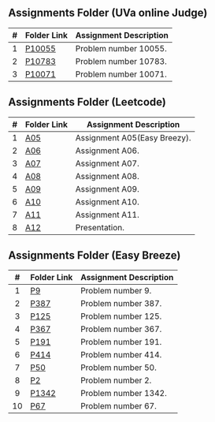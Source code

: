 ##  Assignments Folder (UVa online Judge)

|   #   | Folder Link | Assignment Description |
| :---: | ----------- | ---------------------- |
|  1    | [P10055](https://github.com/Sudhir0228/4883-Programming_Techniques_Ray/tree/main/Assignments/P10055)| Problem number 10055. |
|  2    | [P10783](https://github.com/Sudhir0228/4883-Programming_Techniques_Ray/tree/main/Assignments/P10783)| Problem number 10783. |
|  3    | [P10071](https://github.com/Sudhir0228/4883-Programming_Techniques_Ray/tree/main/Assignments/P10071)| Problem number 10071. |

##  Assignments Folder (Leetcode)

|   #   | Folder Link | Assignment Description |
| :---: | ----------- | ---------------------- |
|  1    | [A05](https://github.com/Sudhir0228/4883-Programming_Techniques_Ray/tree/main/Assignments/Leetcode/A05)| Assignment A05(Easy Breezy). |
|  2    | [A06](https://github.com/Sudhir0228/4883-Programming_Techniques_Ray/tree/main/Assignments/Leetcode/A06)| Assignment A06. |
|  3    | [A07](https://github.com/Sudhir0228/4883-Programming_Techniques_Ray/tree/main/Assignments/Leetcode/A07)| Assignment A07. |
|  4    | [A08](https://github.com/Sudhir0228/4883-Programming_Techniques_Ray/tree/main/Assignments/Leetcode/A08)| Assignment A08. |
|  5    | [A09](https://github.com/Sudhir0228/4883-Programming_Techniques_Ray/tree/main/Assignments/Leetcode/A09)| Assignment A09. |
|  6    | [A10](https://github.com/Sudhir0228/4883-Programming_Techniques_Ray/tree/main/Assignments/Leetcode/A10)| Assignment A10. |
|  7    | [A11](https://github.com/Sudhir0228/4883-Programming_Techniques_Ray/tree/main/Assignments/Leetcode/A11)| Assignment A11. |
|  8    | [A12](https://github.com/Sudhir0228/4883-Programming_Techniques_Ray/tree/main/Assignments/Leetcode/12-P01)| Presentation. |


##  Assignments Folder (Easy Breeze)

|   #   | Folder Link | Assignment Description |
| :---: | ----------- | ---------------------- |
|  1    | [P9](https://github.com/Sudhir0228/4883-Programming_Techniques_Ray/tree/main/Assignments/Leetcode/A05/P9)| Problem number 9. |
|  2    | [P387](https://github.com/Sudhir0228/4883-Programming_Techniques_Ray/tree/main/Assignments/Leetcode/A05/P387)| Problem number 387. |
|  3    | [P125](https://github.com/Sudhir0228/4883-Programming_Techniques_Ray/tree/main/Assignments/Leetcode/A05/P125)| Problem number 125. |
|  4    | [P367](https://github.com/Sudhir0228/4883-Programming_Techniques_Ray/tree/main/Assignments/Leetcode/A05/P367)| Problem number 367. |
|  5    | [P191](https://github.com/Sudhir0228/4883-Programming_Techniques_Ray/tree/main/Assignments/Leetcode/A05/P191)| Problem number 191. |
|  6    | [P414](https://github.com/Sudhir0228/4883-Programming_Techniques_Ray/tree/main/Assignments/Leetcode/A05/P414)| Problem number 414. |
|  7    | [P50](https://github.com/Sudhir0228/4883-Programming_Techniques_Ray/tree/main/Assignments/Leetcode/A05/P50)| Problem number 50. |
|  8    | [P2](https://github.com/Sudhir0228/4883-Programming_Techniques_Ray/tree/main/Assignments/Leetcode/A05/P2)| Problem number 2. |
|  9    | [P1342](https://github.com/Sudhir0228/4883-Programming_Techniques_Ray/tree/main/Assignments/Leetcode/A05/P1342)| Problem number 1342. |
|  10    | [P67](https://github.com/Sudhir0228/4883-Programming_Techniques_Ray/tree/main/Assignments/Leetcode/A05/P67)| Problem number 67. |




